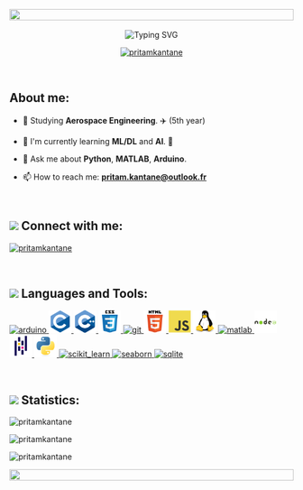 <p align="center">
    <img src="/assets/gif/line-neon.gif" width="100%", height="50%">
</p>

<p align="center">
    <img src="https://readme-typing-svg.herokuapp.com?font=Permanent+Marker&size=25&duration=2500&pause=1000&color=72A2E9&center=true&vCenter=true&width=435&lines=Hi+%F0%9F%91%8B%2C+I'm+Pritam+!!!+%E2%9C%A8;Welcome+on+my+GitHub+profile+!" alt="Typing SVG">
</p>


<p align="center">
    <a href="https://github.com/ryo-ma/github-profile-trophy">
        <img src="https://github-profile-trophy.vercel.app/?username=pyylog&theme=tokyonight" alt="pritamkantane" />
    </a>
</p>

<br>

<h2>About me:</h2>

- 📖 Studying **Aerospace Engineering**. ✈️ (5th year)

- 🌱 I'm currently learning **ML/DL** and **AI**. 🤩

- 💬 Ask me about **Python**, **MATLAB**, **Arduino**.

- 📫 How to reach me: **pritam.kantane@outlook.fr**

<br>

## <img src="assets/gif/handshake.gif" width="45"><b> Connect with me:</b>
<p>
    <a href="https://www.linkedin.com/in/pritam-charles-kantane-102b92190/" target="blank">
        <img src="assets/ico/linkedin.png" alt="pritamkantane" height="40" width="40" />
    </a>
</p>

<br>

## <img src="https://media2.giphy.com/media/QssGEmpkyEOhBCb7e1/giphy.gif?cid=ecf05e47a0n3gi1bfqntqmob8g9aid1oyj2wr3ds3mg700bl&rid=giphy.gif" width ="25"><b> Languages and Tools:</b>
<p> <a href="https://www.arduino.cc/" target="_blank" rel="noreferrer">
    <img src="https://cdn.worldvectorlogo.com/logos/arduino-1.svg" alt="arduino" width="40" height="40"/>
    </a>
    <a href="https://www.cprogramming.com/" target="_blank" rel="noreferrer">
        <img src="https://raw.githubusercontent.com/devicons/devicon/master/icons/c/c-original.svg" alt="c" width="40" height="40"/>
    </a>
    <a href="https://www.w3schools.com/cpp/" target="_blank" rel="noreferrer">
        <img src="https://raw.githubusercontent.com/devicons/devicon/master/icons/cplusplus/cplusplus-original.svg" alt="cplusplus" width="40" height="40"/>
    </a>
    <a href="https://www.w3schools.com/css/" target="_blank" rel="noreferrer">
        <img src="https://raw.githubusercontent.com/devicons/devicon/master/icons/css3/css3-original-wordmark.svg" alt="css3" width="40" height="40"/>
    </a>
    <a href="https://git-scm.com/" target="_blank" rel="noreferrer">
        <img src="https://www.vectorlogo.zone/logos/git-scm/git-scm-icon.svg" alt="git" width="40" height="40"/>
    </a>
    <a href="https://www.w3.org/html/" target="_blank" rel="noreferrer">
        <img src="https://raw.githubusercontent.com/devicons/devicon/master/icons/html5/html5-original-wordmark.svg" alt="html5" width="40" height="40"/>
    </a>
    <a href="https://developer.mozilla.org/en-US/docs/Web/JavaScript" target="_blank" rel="noreferrer">
        <img src="https://raw.githubusercontent.com/devicons/devicon/master/icons/javascript/javascript-original.svg" alt="javascript" width="40" height="40"/>
    </a>
    <a href="https://www.linux.org/" target="_blank" rel="noreferrer">
        <img src="https://raw.githubusercontent.com/devicons/devicon/master/icons/linux/linux-original.svg" alt="linux" width="40" height="40"/>
    </a>
    <a href="https://www.mathworks.com/" target="_blank" rel="noreferrer">
        <img src="https://upload.wikimedia.org/wikipedia/commons/2/21/Matlab_Logo.png" alt="matlab" width="40" height="40"/>
    </a>
    <a href="https://nodejs.org" target="_blank" rel="noreferrer">
        <img src="https://raw.githubusercontent.com/devicons/devicon/master/icons/nodejs/nodejs-original-wordmark.svg" alt="nodejs" width="40" height="40"/>
    </a>
    <a href="https://pandas.pydata.org/" target="_blank" rel="noreferrer">
        <img src="https://raw.githubusercontent.com/devicons/devicon/2ae2a900d2f041da66e950e4d48052658d850630/icons/pandas/pandas-original.svg" alt="pandas" width="40" height="40"/>
    </a>
    <a href="https://www.python.org" target="_blank" rel="noreferrer">
        <img src="https://raw.githubusercontent.com/devicons/devicon/master/icons/python/python-original.svg" alt="python" width="40" height="40"/>
    </a>
    <a href="https://scikit-learn.org/" target="_blank" rel="noreferrer">
        <img src="https://upload.wikimedia.org/wikipedia/commons/0/05/Scikit_learn_logo_small.svg" alt="scikit_learn" width="40" height="40"/>
    </a>
    <a href="https://seaborn.pydata.org/" target="_blank" rel="noreferrer">
        <img src="https://seaborn.pydata.org/_images/logo-mark-lightbg.svg" alt="seaborn" width="40" height="40"/>
    </a>
    <a href="https://www.sqlite.org/" target="_blank" rel="noreferrer">
        <img src="https://www.vectorlogo.zone/logos/sqlite/sqlite-icon.svg" alt="sqlite" width="40" height="40"/>
    </a>
</p>

<br>

## <img src="https://media.giphy.com/media/iY8CRBdQXODJSCERIr/giphy.gif" width="35"><b> Statistics:</b>
<p>
    <img src="https://github-readme-stats.vercel.app/api/top-langs?username=pyylog&show_icons=true&theme=tokyonight&locale=en" alt="pritamkantane" />
</p>

<p>
    <img src="https://github-readme-stats.vercel.app/api?username=pyylog&show_icons=true&theme=tokyonight&locale=en" alt="pritamkantane" />
</p>

<p>
    <img src="https://github-readme-streak-stats.herokuapp.com/?user=pyylog&theme=tokyonight" alt="pritamkantane" />
</p>

<p align="center">
    <img src="/assets/gif/line-neon.gif" width="100%", height="50%">
</p>
